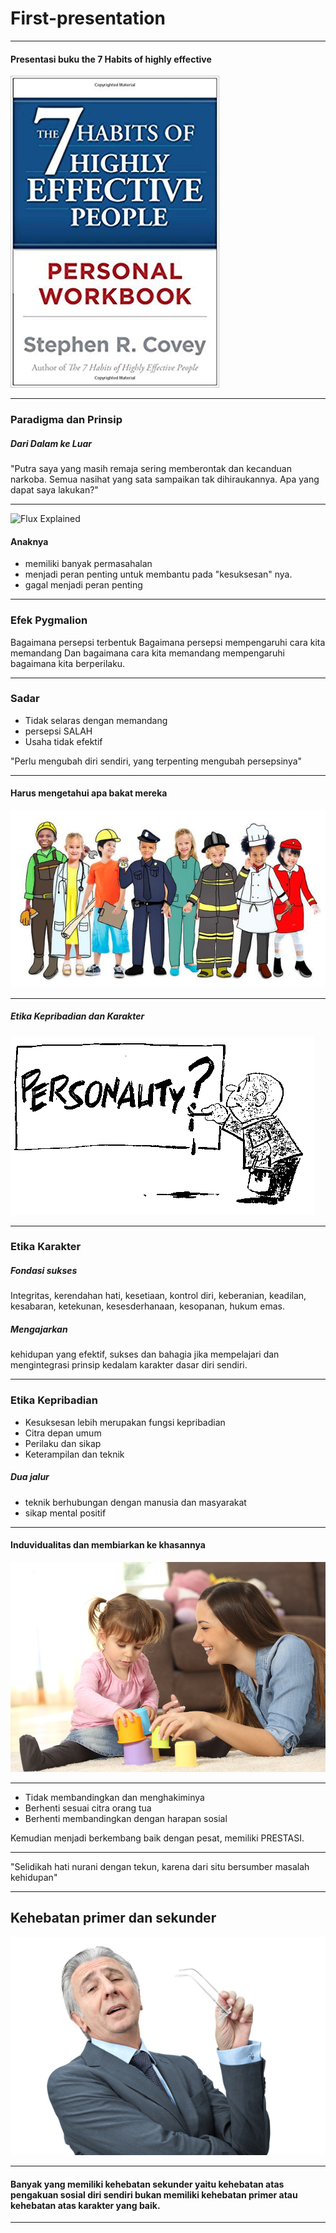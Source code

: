 # First-presentation

---

#### Presentasi buku the 7 Habits of highly effective


![Flux Explained](https://raw.githubusercontent.com/youvandra/first-presentasi/master/bukufix.jpg)

---

### Paradigma dan Prinsip
##### Dari Dalam ke Luar

"Putra saya yang masih remaja sering memberontak dan kecanduan narkoba. Semua nasihat yang sata sampaikan tak dihiraukannya. Apa yang dapat saya lakukan?"

---

![Flux Explained]()
#### Anaknya
- memiliki banyak permasahalan
- menjadi peran penting untuk membantu pada "kesuksesan" nya.
- gagal menjadi peran penting

---

### Efek Pygmalion

Bagaimana persepsi terbentuk
Bagaimana persepsi mempengaruhi cara kita memandang
Dan bagaimana cara kita memandang mempengaruhi bagaimana kita berperilaku.

---

### Sadar

- Tidak selaras dengan memandang
- persepsi SALAH
- Usaha tidak efektif

"Perlu mengubah diri sendiri, yang terpenting mengubah persepsinya"

---

#### Harus mengetahui apa bakat mereka
![Flux Explained](https://raw.githubusercontent.com/youvandra/first-presentasi/master/093348600_1487356997-ProjectImages_Pentingnya-Mengenali-Bakat-Anak-Sejak-Dini.jpg)

---

##### Etika Kepribadian dan Karakter
![Flux Explained](https://raw.githubusercontent.com/youvandra/first-presentasi/master/personality.jpg)

---

### Etika Karakter
##### Fondasi sukses
Integritas, kerendahan hati, kesetiaan, kontrol diri, keberanian, keadilan, kesabaran, ketekunan, kesesderhanaan, kesopanan, hukum emas.
##### Mengajarkan
kehidupan yang efektif, sukses dan bahagia jika mempelajari dan mengintegrasi prinsip kedalam karakter dasar diri sendiri.

---

### Etika Kepribadian
- Kesuksesan lebih merupakan fungsi kepribadian
- Citra depan umum
- Perilaku dan sikap
- Keterampilan dan teknik
##### Dua jalur
- teknik berhubungan dengan manusia dan masyarakat
- sikap mental positif

---

#### Induvidualitas dan membiarkan ke khasannya
![Flux Explained](https://raw.githubusercontent.com/youvandra/first-presentasi/master/a-babysitter-the-top-tips-for-hiring-a-basitter-for-the-first-time.jpg)

---

- Tidak membandingkan dan menghakiminya
- Berhenti sesuai citra orang tua
- Berhenti membandingkan dengan harapan sosial

Kemudian menjadi berkembang baik dengan pesat, memiliki PRESTASI.

---

"Selidikah hati nurani dengan tekun, karena dari situ bersumber masalah kehidupan"

---

## Kehebatan primer dan sekunder
![Flux Explained](https://raw.githubusercontent.com/youvandra/first-presentasi/master/GQ_Day5_Ciri-Ciri-Pribadi-Sombong.png)

---

#### Banyak yang memiliki kehebatan sekunder yaitu kehebatan atas pengakuan sosial diri sendiri bukan memiliki kehebatan primer atau kehebatan atas karakter yang baik.


---



